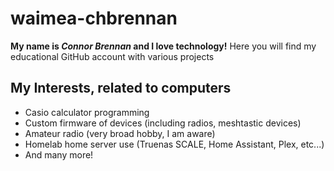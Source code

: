 # waimea-chbrennan
__My name is *Connor Brennan* and I love technology!__
Here you will find my educational GitHub account with various projects

## My Interests, related to computers
- Casio calculator programming
- Custom firmware of devices (including radios, meshtastic devices)
- Amateur radio (very broad hobby, I am aware)
- Homelab home server use (Truenas SCALE, Home Assistant, Plex, etc...)
- And many more!


